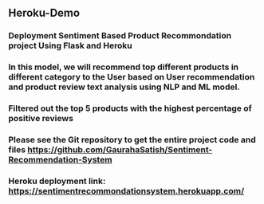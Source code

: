 ## Heroku-Demo
### Deployment Sentiment Based Product Recommondation project Using Flask and Heroku
### In this model, we will recommend top different products in different category to the User based on User recommendation and product review text analysis using NLP and ML model.
### Filtered out the top 5 products with the highest percentage of positive reviews

### Please see the Git repository to get the entire project code and files https://github.com/GaurahaSatish/Sentiment-Recommendation-System
### Heroku deployment link:           https://sentimentrecommondationsystem.herokuapp.com/
